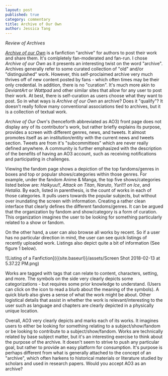 ```yaml
---
layout: post
published: true
category: commentary
title: Archive of Our Own
author: Jessica Tang
---
```

*Review of Archives* 

*[Archive of our Own](http://archiveofourown.org)* is a fanfiction "archive" for authors to post their work and share them. It's comlpletely fan-moderated and fan-run. I chose *Archive of our Own* as it presents an interesting twist on the word "archive". Archives generally refer to some curated collection of "old" and/or "distinguished" work. However, this self-proclaimed archive very much thrives off of new content posted by fans - which often times may be their only credential. In addition, there is no "curation". It's much more akin to *DeviantArt* or *Wattpad* and other similar sites that allow for any user to post their work. At best, there is self-curation as users choose what they want to post. So in what ways is *Archive of our Own* an archive? Does it "qualify"? It doesn't really follow many conventional associations tied to archives, but it is a collection of textual work.

*Archive of Our Own*'s (henceforth abbreviated as AO3) front page does not display any of its contributor's work, but rather briefly explains its purpose, provides a screen with different genres, news, and tweets. It almost promotes itself as an institution/entity with the current news and tweets section. Tweets are from it's "subcommittees" which are never really defined anywhere. A community is further emphasized with the description of the benefits of having an AO3 account, such as receiving notifications and participating in challenges. 

Viewing the fandom page shows a depiction of the top fandoms/genres in boxes and top or popular shows/categories within those genres. For example, under the fandom Anime & Manga, the top five shows/categories listed below are: _Haikyuu!!_, _Attack on Titan_, _Naruto_, _Yuri!!! on Ice_, and _Hetalia_. By each, listed in parenthesis, is the count of works in each of those categories. It pulls users towards the popular subjects, but without over inundating the screen with information. Creating a rather clean interface that clearly defines the different fandoms/genres. It can be argued that the organization by fandom and show/category is a form of curation. This organization imagines the user to be looking for something particularly related to a show or fandom. 

On the other hand, a user can also browse all works by recent. So if a user has no particular direction in mind, the user can see quick listings of recently uploaded work. Listings also depict quite a bit of information (See figure 1 below). 

![Listing of a Fanfiction]({{site.baseurl}}/assets/Screen Shot 2018-02-13 at 5.37.22 PM.png)

Works are tagged with tags that can relate to content, characters, setting, and more. The symbols on the side very clearly depicts some categorizations - but requires some prior knowledge to understand. (Users can click on the icon to read a blurb about the meaning of the symbols). A quick blurb also gives a sense of what the work might be about. Other logistical details that assist in whether the work is relevant/interesting to the user such as language and chapters are clearly depicted in a physically unique location. 

Overall, AO3 very clearly depicts and marks each of its works. It imagines users to either be looking for something relating to a subject/show/fandom or be looking to contribute to a subject/show/fandom. Works are technically related by base subject matter, but it's an interesting exercise to think about the purpose of the archive. It doesn't seem to strive to push any particular goal, but rather to provide an easy platform for consumption. It's purpose is perhaps different from what is generally attached to the concept of an "archive", which often harkens to historical materials or literature studied by scholars and used in research papers. Would you accept AO3 as an archive?
